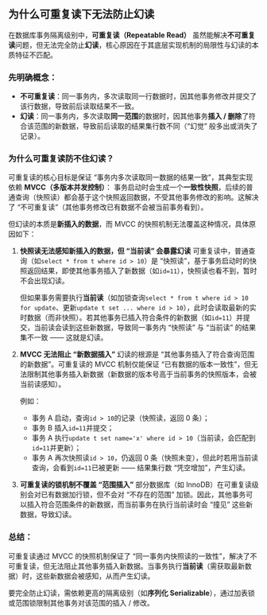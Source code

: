 ## 为什么可重复读下无法防止幻读

在数据库事务隔离级别中，**可重复读（Repeatable Read）** 虽然能解决**不可重复读**问题，但无法完全防止**幻读**，核心原因在于其底层实现机制的局限性与幻读的本质特征不匹配。

### 先明确概念：

- **不可重复读**：同一事务内，多次读取同一行数据时，因其他事务修改并提交了该行数据，导致前后读取结果不一致。
- **幻读**：同一事务内，多次读取**同一范围**的数据时，因其他事务**插入 / 删除**了符合该范围的新数据，导致前后读取的结果集行数不同（“幻觉” 般多出或消失了记录）。

### 为什么可重复读防不住幻读？

可重复读的核心目标是保证 “事务内多次读取同一数据的结果一致”，其典型实现依赖 **MVCC（多版本并发控制）**：
事务启动时会生成一个**一致性快照**，后续的普通查询（快照读）都会基于这个快照返回数据，不受其他事务修改的影响。这解决了 “不可重复读”（其他事务修改已有数据不会被当前事务看到）。



但幻读的本质是**新插入的数据**，而 MVCC 的快照机制无法覆盖这种情况，具体原因如下：



1. **快照读无法感知新插入的数据，但 “当前读” 会暴露幻读**
   可重复读中，普通查询（如`select * from t where id > 10`）是 “快照读”，基于事务启动时的快照返回结果，即使其他事务插入了新数据（如`id=11`），快照读也看不到，暂时不会出现幻读。

   但如果事务需要执行**当前读**（如加锁查询`select * from t where id > 10 for update`、更新`update t set ... where id > 10`），此时会读取最新的实时数据（而非快照）。若其他事务已插入符合条件的新数据（如`id=11`）并提交，当前读会读到这些新数据，导致同一事务内 “快照读” 与 “当前读” 的结果集不一致 —— 这就是幻读。

2. **MVCC 无法阻止 “新数据插入”**
   幻读的根源是 “其他事务插入了符合查询范围的新数据”。可重复读的 MVCC 机制仅能保证 “已有数据的版本一致性”，但无法限制其他事务插入新数据（新数据的版本号高于当前事务的快照版本，会被当前读感知）。

   例如：

    - 事务 A 启动，查询`id > 10`的记录（快照读，返回 0 条）；
    - 事务 B 插入`id=11`并提交；
    - 事务 A 执行`update t set name='x' where id > 10`（当前读，会匹配到`id=11`并更新）；
    - 事务 A 再次快照读`id > 10`，仍返回 0 条（快照未变），但此时若用当前读查询，会看到`id=11`已被更新 —— 结果集行数 “凭空增加”，产生幻读。

3. **可重复读的锁机制不覆盖 “范围插入”**
   部分数据库（如 InnoDB）在可重复读级别会对已有数据加行锁，但不会对 “不存在的范围” 加锁。因此，其他事务可以插入符合范围条件的新数据，而当前事务在执行当前读时会 “撞见” 这些新数据，导致幻读。

### 总结：

可重复读通过 MVCC 的快照机制保证了 “同一事务内快照读的一致性”，解决了不可重复读，但无法阻止其他事务插入新数据。当事务执行**当前读**（需获取最新数据）时，这些新数据会被感知，从而产生幻读。



要完全防止幻读，需依赖更高的隔离级别（如**序列化 Serializable**），通过加表锁或范围锁限制其他事务对该范围的插入 / 修改。
